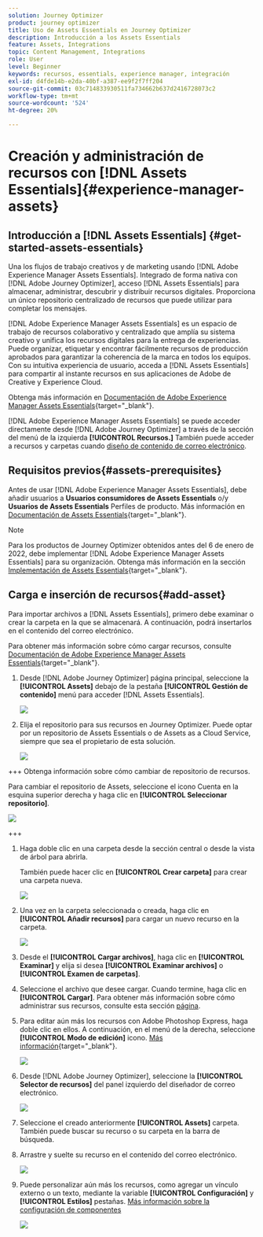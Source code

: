 ```yaml
---
solution: Journey Optimizer
product: journey optimizer
title: Uso de Assets Essentials en Journey Optimizer
description: Introducción a los Assets Essentials
feature: Assets, Integrations
topic: Content Management, Integrations
role: User
level: Beginner
keywords: recursos, essentials, experience manager, integración
exl-id: d4fde14b-e2da-40bf-a387-ee9f2f7ff204
source-git-commit: 03c714833930511fa734662b637d2416728073c2
workflow-type: tm+mt
source-wordcount: '524'
ht-degree: 20%

---
```


# Creación y administración de recursos con [!DNL Assets Essentials]{#experience-manager-assets}

## Introducción a [!DNL Assets Essentials] {#get-started-assets-essentials}

Una los flujos de trabajo creativos y de marketing usando [!DNL Adobe Experience Manager Assets Essentials]. Integrado de forma nativa con [!DNL Adobe Journey Optimizer], acceso [!DNL Assets Essentials] para almacenar, administrar, descubrir y distribuir recursos digitales. Proporciona un único repositorio centralizado de recursos que puede utilizar para completar los mensajes.

[!DNL Adobe Experience Manager Assets Essentials] es un espacio de trabajo de recursos colaborativo y centralizado que amplía su sistema creativo y unifica los recursos digitales para la entrega de experiencias. Puede organizar, etiquetar y encontrar fácilmente recursos de producción aprobados para garantizar la coherencia de la marca en todos los equipos. Con su intuitiva experiencia de usuario, acceda a [!DNL Assets Essentials] para compartir al instante recursos en sus aplicaciones de Adobe de Creative y Experience Cloud.

Obtenga más información en [Documentación de Adobe Experience Manager Assets Essentials](https://experienceleague.adobe.com/docs/experience-manager-assets-essentials/help/introduction.html){target="_blank"}.

[!DNL Adobe Experience Manager Assets Essentials] se puede acceder directamente desde [!DNL Adobe Journey Optimizer] a través de la sección del menú de la izquierda **[!UICONTROL Recursos.]** También puede acceder a recursos y carpetas cuando [diseño de contenido de correo electrónico](../email/get-started-email-design.md).

## Requisitos previos{#assets-prerequisites}

Antes de usar [!DNL Adobe Experience Manager Assets Essentials], debe añadir usuarios a **Usuarios consumidores de Assets Essentials** o/y **Usuarios de Assets Essentials** Perfiles de producto. Más información en [Documentación de Assets Essentials](https://experienceleague.adobe.com/docs/experience-manager-assets-essentials/help/get-started-admins/deploy-administer.html#add-user-groups){target="_blank"}.

>[!NOTE]
>Para los productos de Journey Optimizer obtenidos antes del 6 de enero de 2022, debe implementar [!DNL Adobe Experience Manager Assets Essentials] para su organización. Obtenga más información en la sección [Implementación de Assets Essentials](https://experienceleague.adobe.com/docs/experience-manager-assets-essentials/help/deploy-administer.html?lang=es){target="_blank"}.

## Carga e inserción de recursos{#add-asset}

Para importar archivos a [!DNL Assets Essentials], primero debe examinar o crear la carpeta en la que se almacenará. A continuación, podrá insertarlos en el contenido del correo electrónico.

Para obtener más información sobre cómo cargar recursos, consulte [Documentación de Adobe Experience Manager Assets Essentials](https://experienceleague.adobe.com/docs/experience-manager-assets-essentials/help/add-delete.html){target="_blank"}.

1. Desde [!DNL Adobe Journey Optimizer] página principal, seleccione la **[!UICONTROL Assets]** debajo de la pestaña **[!UICONTROL Gestión de contenido]** menú para acceder [!DNL Assets Essentials].

   ![](assets/media_library_1.png)

1. Elija el repositorio para sus recursos en Journey Optimizer. Puede optar por un repositorio de Assets Essentials o de Assets as a Cloud Service, siempre que sea el propietario de esta solución.

   ![](assets/media_library_4.png)

+++ Obtenga información sobre cómo cambiar de repositorio de recursos.

   Para cambiar el repositorio de Assets, seleccione el icono Cuenta en la esquina superior derecha y haga clic en **[!UICONTROL Seleccionar repositorio]**.

   ![](assets/media_library_3.png)

+++

1. Haga doble clic en una carpeta desde la sección central o desde la vista de árbol para abrirla.

   También puede hacer clic en **[!UICONTROL Crear carpeta]** para crear una carpeta nueva.

   ![](assets/media_library_8.png)

1. Una vez en la carpeta seleccionada o creada, haga clic en **[!UICONTROL Añadir recursos]** para cargar un nuevo recurso en la carpeta.

   ![](assets/media_library_2.png)

1. Desde el **[!UICONTROL Cargar archivos]**, haga clic en **[!UICONTROL Examinar]** y elija si desea **[!UICONTROL Examinar archivos]** o **[!UICONTROL Examen de carpetas]**.

1. Seleccione el archivo que desee cargar. Cuando termine, haga clic en **[!UICONTROL Cargar]**. Para obtener más información sobre cómo administrar sus recursos, consulte esta sección [página](https://experienceleague.adobe.com/docs/experience-manager-assets-essentials/help/manage-organize.html).

1. Para editar aún más los recursos con Adobe Photoshop Express, haga doble clic en ellos. A continuación, en el menú de la derecha, seleccione **[!UICONTROL Modo de edición]** icono. [Más información](https://experienceleague.adobe.com/docs/experience-manager-assets-essentials/help/edit-images.html){target="_blank"}.

   ![](assets/media_library_12.png)

1. Desde [!DNL Adobe Journey Optimizer], seleccione la **[!UICONTROL Selector de recursos]** del panel izquierdo del diseñador de correo electrónico.

   ![](assets/media_library_5.png)

1. Seleccione el creado anteriormente **[!UICONTROL Assets]** carpeta. También puede buscar su recurso o su carpeta en la barra de búsqueda.

1. Arrastre y suelte su recurso en el contenido del correo electrónico.

   ![](assets/media_library_6.png)

1. Puede personalizar aún más los recursos, como agregar un vínculo externo o un texto, mediante la variable **[!UICONTROL Configuración]** y **[!UICONTROL Estilos]** pestañas. [Más información sobre la configuración de componentes](../email/content-components.md)

   ![](assets/media_library_13.png)

   <!--
    After adding your asset to your email, use the **[!UICONTROL Find similar Stock photos]** option to locate Stock photos that match the content, color, and composition of your image. [Learn more about Adobe Stock](stock.md).

    Note that this option is available for licensed/unlicensed Stock images and images from your Assets folder. 

    ![](assets/media_library_14.png)
    -->